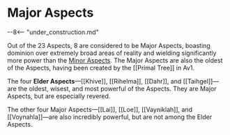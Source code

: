 # Major Aspects

--8<-- "under_construction.md"

Out of the 23 Aspects, 8 are considered to be Major Aspects, boasting dominion over extremely broad areas of reality and wielding significantly more power than the [Minor Aspects](/Lore/Higher_Beings/Aspects/Minor_Aspects/). The Major Aspects are also the oldest of the Aspects, having been created by the [[Primal Tree]] in Av1.

The four **Elder Aspects**—[[Khive]], [[Rihelma]], [[Dahr]], and [[Taihgel]]—are the oldest, wisest, and most powerful of the Aspects. They are Major Aspects, but are especially revered.

The other four Major Aspects—[[Lai]], [[Loe]], [[Vayniklah]], and [[Voynahla]]—are also incredibly powerful, but are not among the Elder Aspects.